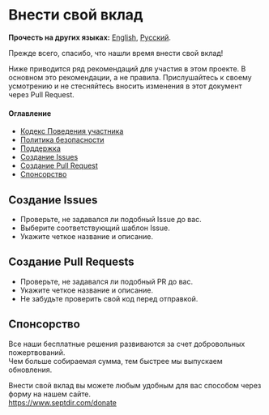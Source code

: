 # Внести свой вклад

**Прочесть на других языках:**
[English](CONTRIBUTING.md), 
[Русский](CONTRIBUTING_RU.md).

Прежде всего, спасибо, что нашли время внести свой вклад!

Ниже приводится ряд рекомендаций для участия в этом проекте. В основном это рекомендации, а не правила. Прислушайтесь к своему усмотрению и не стесняйтесь вносить изменения в этот документ через Pull Request.

#### Оглавление
* [Кодекс Поведения участника](CODE_OF_CONDUCT_RU.md)
* [Политика безопасности](SECURITY_RU.md)
* [Поддержка](SUPPORT_RU.md)
* [Создание Issues](#создание-issues)
* [Создание Pull Request](#создание-pull-requests)
* [Спонсорство](#спонсорство)

## Создание Issues
* Проверьте, не задавался ли подобный Issue до вас.
* Выберите соответствующий шаблон Issue.
* Укажите четкое название и описание.

## Создание Pull Requests
* Проверьте, не задавался ли подобный PR до вас.
* Укажите четкое название и описание.
* Не забудьте проверить свой код перед отправкой.

## Спонсорство
Все наши бесплатные решения развиваются за счет добровольных пожертвований.  
Чем больше собираемая сумма, тем быстрее мы выпускаем обновления.

Внести свой вклад вы можете любым удобным для вас способом через форму на нашем сайте.  
https://www.septdir.com/donate